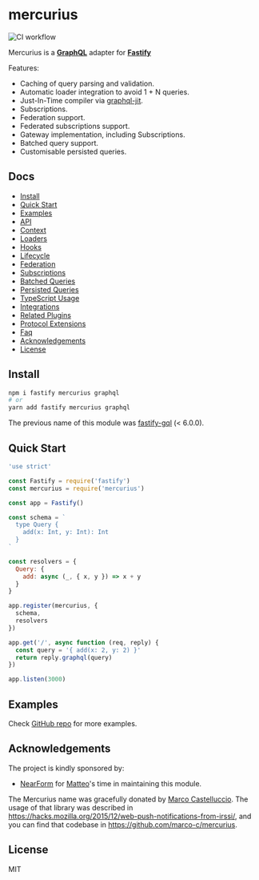 # mercurius

![CI workflow](https://github.com/mercurius-js/mercurius/workflows/CI%20workflow/badge.svg)

Mercurius is a [**GraphQL**](https://graphql.org/) adapter for [**Fastify**](https://www.fastify.io)

Features:

- Caching of query parsing and validation.
- Automatic loader integration to avoid 1 + N queries.
- Just-In-Time compiler via [graphql-jit](http://npm.im/graphql-jit).
- Subscriptions.
- Federation support.
- Federated subscriptions support.
- Gateway implementation, including Subscriptions.
- Batched query support.
- Customisable persisted queries.

## Docs

- [Install](#install)
- [Quick Start](#quick-start)
- [Examples](#examples)
- [API](docs/api/options.md)
- [Context](docs/context.md)
- [Loaders](docs/loaders.md)
- [Hooks](docs/hooks.md)
- [Lifecycle](docs/lifecycle.md)
- [Federation](docs/federation.md)
- [Subscriptions](docs/subscriptions.md)
- [Batched Queries](docs/batched-queries.md)
- [Persisted Queries](docs/persisted-queries.md)
- [TypeScript Usage](/docs/typescript.md)
- [Integrations](docs/integrations/)
- [Related Plugins](docs/plugins.md)
- [Protocol Extensions](/docs/protocol-extension.md)
- [Faq](/docs/faq.md)
- [Acknowledgements](#acknowledgements)
- [License](#license)

## Install

```bash
npm i fastify mercurius graphql
# or
yarn add fastify mercurius graphql
```

The previous name of this module was [fastify-gql](http://npm.im/fastify-gql) (< 6.0.0).

## Quick Start

```js
'use strict'

const Fastify = require('fastify')
const mercurius = require('mercurius')

const app = Fastify()

const schema = `
  type Query {
    add(x: Int, y: Int): Int
  }
`

const resolvers = {
  Query: {
    add: async (_, { x, y }) => x + y
  }
}

app.register(mercurius, {
  schema,
  resolvers
})

app.get('/', async function (req, reply) {
  const query = '{ add(x: 2, y: 2) }'
  return reply.graphql(query)
})

app.listen(3000)
```

## Examples

Check [GitHub repo](https://github.com/mercurius-js/mercurius/tree/master/examples) for more examples.

## Acknowledgements

The project is kindly sponsored by:

- [NearForm](https://www.nearform.com) for [Matteo](https://github.com/mcollina)'s time in maintaining this module.

The Mercurius name was gracefully donated by [Marco Castelluccio](https://github.com/marco-c).
The usage of that library was described in https://hacks.mozilla.org/2015/12/web-push-notifications-from-irssi/, and
you can find that codebase in https://github.com/marco-c/mercurius.

## License

MIT
